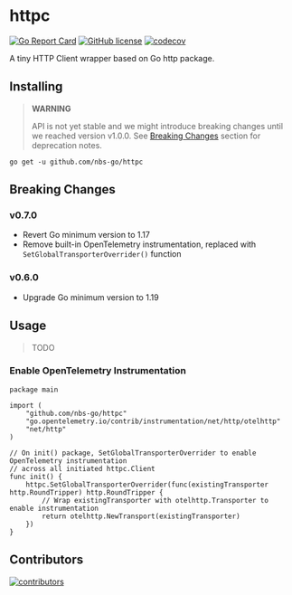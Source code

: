 # httpc

[![Go Report Card](https://goreportcard.com/badge/github.com/nbs-go/httpc)](https://goreportcard.com/report/github.com/nbs-go/httpc)
[![GitHub license](https://img.shields.io/github/license/nbs-go/httpc)](https://github.com/nbs-go/httpc/blob/master/LICENSE)
[![codecov](https://codecov.io/gh/nbs-go/httpc/branch/master/graph/badge.svg?token=NXJHYTA06I)](https://codecov.io/gh/nbs-go/httpc)

A tiny HTTP Client wrapper based on Go http package.

## Installing

> **WARNING**
>
> API is not yet stable and we might introduce breaking changes until we reached version v1.0.0. See [Breaking Changes](#breaking-changes) section for deprecation notes.

```shell
go get -u github.com/nbs-go/httpc
```

## Breaking Changes

### v0.7.0

- Revert Go minimum version to 1.17
- Remove built-in OpenTelemetry instrumentation, replaced with `SetGlobalTransporterOverrider()` function

### v0.6.0

- Upgrade Go minimum version to 1.19

## Usage

> TODO

### Enable OpenTelemetry Instrumentation

```
package main

import (
	"github.com/nbs-go/httpc"
	"go.opentelemetry.io/contrib/instrumentation/net/http/otelhttp"
	"net/http"
)

// On init() package, SetGlobalTransporterOverrider to enable OpenTelemetry instrumentation
// across all initiated httpc.Client
func init() {
	httpc.SetGlobalTransporterOverrider(func(existingTransporter http.RoundTripper) http.RoundTripper {
		// Wrap existingTransporter with otelhttp.Transporter to enable instrumentation
		return otelhttp.NewTransport(existingTransporter)
	})
}
```

## Contributors

<a href="https://github.com/nbs-go/nsql/graphs/contributors">
  <img src="https://contrib.rocks/image?repo=nbs-go/nsql" alt="contributors" />
</a>